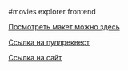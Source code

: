 #movies explorer frontend

[Посмотреть макет можно здесь](https://disk.yandex.ru/d/OipxXiPimDNaPg)

[Ссылка на пуллреквест](https://github.com/pchupchu/movies-explorer-frontend/pull/2)

[Ссылка на сайт](https://movies-pchu.nomoredomains.rocks)
